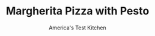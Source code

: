 ---
layout: ../../layouts/MarkdownPostLayout.astro
title: Margherita Pizza with Pesto
author: America's Test Kitchen
pubDate: 2023-03-15
description: "Using prepared pesto is a convenient timesaver. Buitoni Pesto with Basil is the test kitchen’s favorite."
image_url: https://res.cloudinary.com/hksqkdlah/image/upload/ar_1:1,c_fill,dpr_2.0,f_auto,fl_lossy.progressive.strip_profile,g_faces:auto,q_auto:low,w_344/31083_sfs-margherita-pizza-with-pesto-8
tags: ["Main Courses","Weeknight","Pizza"]
calories: 2721
protein: 23
carbohydrates: 63
fats: 
fiber: 5
ingredients: ["1/4 cup, extra-virgin olive oil","1 pound, pizza dough, room temperature","1 (14.5-ounce), can diced tomatoes, drained","8 ounces, fresh mozzarella cheese, sliced 1/4 inch thick and patted dry with paper towels","1/2 teaspoon, salt","1/4 teaspoon, pepper","1/4 cup, pesto"]
serves: 4
time: "30 minutes"
instructions: ["Adjust oven rack to lowest position and heat oven to 500 degrees. Grease rimmed baking sheet with 1 tablespoon oil. Press and roll dough into 15 by 11-inch rectangle on lightly floured counter. Transfer dough to prepared sheet and press to edges of sheet. Brush edges of dough with 1 tablespoon oil. Bake dough until top appears dry and bottom is just beginning to brown, about 5 minutes.","Remove crust from oven and pop any large bubbles with tip of paring knife. Scatter tomatoes over dough, leaving 1/2-inch border around edge. Arrange mozzarella over tomatoes and sprinkle with salt and pepper. Bake until crust is light golden around edges and mozzarella is melted, about 10 minutes, rotating sheet halfway through baking.","Transfer pizza to wire rack and let cool for 5 minutes. Mix pesto and remaining 2 tablespoons oil until smooth and drizzle over pizza. Slice and serve."]
nutrition: ["366 mg Potassium","368 mg Phosphorus","477 mg Calcium","4 mg Iron","53 mg Magnesium","1278 mg Sodium","2 mg Zinc","37 g Fat","5 mg Niacin (B3)","14 g Monounsaturated","3 g Polyunsaturated","1 mg Thiamin (B1)","12 mg Vitamin C","51 mg Cholesterol","12 g Saturated","5 g Fiber","182 µg Folic acid","46 µg Folate (food)","4 g Sugars","14 µg Vitamin K","165 g Water","63 g Carbs","357 µg Folate equivalent (total)","23 g Protein","2 mg Vitamin E","134 µg Vitamin A","680 kcal Energy","2721 calories"]
notes: "Be sure to use fresh mozzarella packed in water, not low-moisture mozzarella, in this recipe."
---